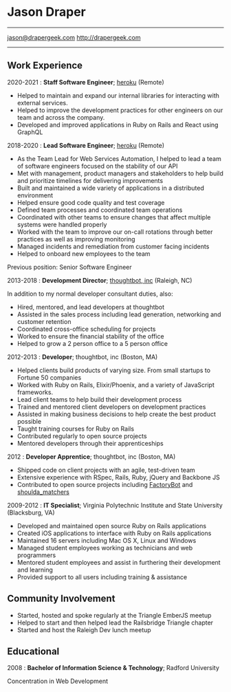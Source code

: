 # Jason Draper

-------------------     ----------------------------
jason@drapergeek.com           http://drapergeek.com
-------------------     ----------------------------

## Work Experience

2020-2021
:   **Staff Software Engineer**; [heroku](https://ezcater.com) (Remote)

* Helped to maintain and expand our internal libraries for interacting with external services.
* Helped to improve the development practices for other engineers on our team and across the
    company.
* Developed and improved applications in Ruby on Rails and React using GraphQL

2018-2020
:   **Lead Software Engineer**; [heroku](https://heroku.com) (Remote)

* As the Team Lead for Web Services Automation, I helped to lead a team of software engineers
  focused on the stability of our API
* Met with management, product managers and stakeholders to help build and prioritize timelines for
    delivering improvements
* Built and maintained a wide variety of applications in a distributed environment
* Helped ensure good code quality  and test coverage
* Defined team processes and coordinated team operations
* Coordinated with other teams to ensure changes that affect multiple systems were
    handled properly
* Worked with the team to improve our on-call rotations through better practices
    as well as improving monitoring
* Managed incidents and remediation from customer facing incidents
* Helped to onboard new employees to the team

Previous position: Senior Software Engineer

2013-2018
:   **Development Director**; [thoughtbot, inc](https://thoughtbot.com) (Raleigh, NC)

In addition to my normal developer consultant duties, also:

* Hired, mentored, and lead developers at thoughtbot
* Assisted in the sales process including lead generation, networking and
  customer retention
* Coordinated cross-office scheduling for projects
* Worked to ensure the financial stability of the office
* Helped to grow a 2 person office to a 5 person office

2012-2013
:   **Developer**; thoughtbot, inc (Boston, MA)

* Helped clients build products of varying size. From small startups to Fortune 50
  companies
* Worked with Ruby on Rails, Elixir/Phoenix, and a variety of JavaScript frameworks.
* Lead client teams to help build their development process
* Trained and mentored client developers on development practices
* Assisted in making business decisions to help create the best product
  possible
* Taught training courses for Ruby on Rails
* Contributed regularly to open source projects
* Mentored developers through their apprenticeships

2012
:   **Developer Apprentice**; thoughtbot, inc (Boston, MA)

* Shipped code on client projects with an agile, test-driven team
* Extensive experience with RSpec, Rails, Ruby, jQuery and Backbone JS
* Contributed to open source projects including [FactoryBot](https://github.com/thoughtbot/factory_bot) and [shoulda_matchers](https://github.com/thoughtbot/shoulda-matchers)

2009-2012
:   **IT Specialist**; Virginia Polytechnic Institute and State University (Blacksburg, VA)

* Developed and maintained open source Ruby on Rails applications
* Created iOS applications to interface with Ruby on Rails applications
* Maintained 16 servers including Mac OS X, Linux and Windows
* Managed student employees working as technicians and web programmers
* Mentored student employees and assist in furthering their development and learning
* Provided support to all users including training & assistance

## Community Involvement
* Started, hosted and spoke regularly at the Triangle EmberJS meetup
* Helped to start and then helped lead the Railsbridge Triangle chapter
* Started and host the Raleigh Dev lunch meetup

## Educational
2008
:   **Bachelor of Information Science & Technology**; Radford University

Concentration in Web Development
